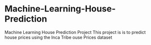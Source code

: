 # Machine-Learning-House-Prediction
Machine Learning House Prediction Project
This project is is to predict house prices using the Inca Tribe ouse Prices dataset
